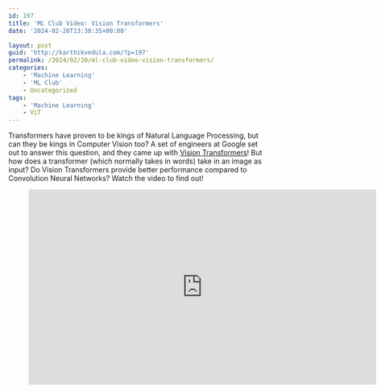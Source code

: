 ```yaml
---
id: 197
title: 'ML Club Video: Vision Transformers'
date: '2024-02-20T13:30:35+00:00'

layout: post
guid: 'http://karthikvedula.com/?p=197'
permalink: /2024/02/20/ml-club-video-vision-transformers/
categories:
    - 'Machine Learning'
    - 'ML Club'
    - Uncategorized
tags:
    - 'Machine Learning'
    - ViT
---
```


Transformers have proven to be kings of Natural Language Processing, but can they be kings in Computer Vision too? A set of engineers at Google set out to answer this question, and they came up with [Vision Transformers](https://arxiv.org/pdf/2010.11929.pdf)! But how does a transformer (which normally takes in words) take in an image as input? Do Vision Transformers provide better performance compared to Convolution Neural Networks? Watch the video to find out!

<figure class="wp-block-embed is-type-video is-provider-youtube wp-block-embed-youtube wp-embed-aspect-16-9 wp-has-aspect-ratio"><div class="wp-block-embed__wrapper"><iframe allow="accelerometer; autoplay; clipboard-write; encrypted-media; gyroscope; picture-in-picture; web-share" allowfullscreen="" frameborder="0" height="388" loading="lazy" referrerpolicy="strict-origin-when-cross-origin" src="https://www.youtube.com/embed/U0Hb8nCCOIY?feature=oembed" title="ML Club Video: Vision Transformers" width="690"></iframe></div></figure>